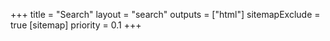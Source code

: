 +++
title = "Search"
layout = "search"
outputs = ["html"]
sitemapExclude = true
[sitemap]
  priority = 0.1
+++
